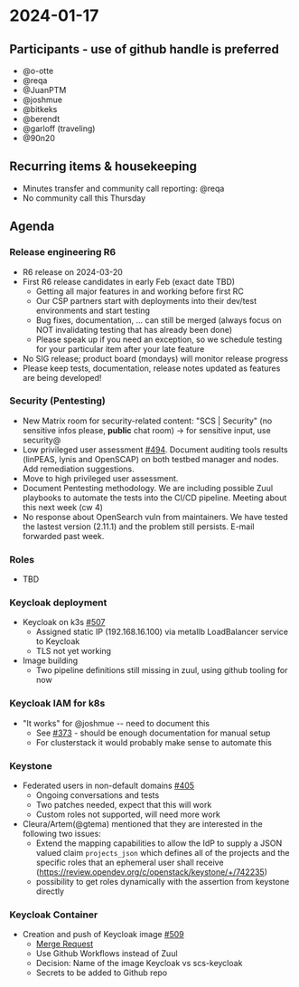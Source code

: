 # 2024-01-17
## Participants - use of github handle is preferred
* @o-otte
* @reqa
* @JuanPTM
* @joshmue
* @bitkeks
* @berendt
* @garloff (traveling)
* @90n20

## Recurring items & housekeeping
* Minutes transfer and community call reporting: @reqa
* No community call this Thursday

## Agenda

### Release engineering R6
* R6 release on 2024-03-20
* First R6 release candidates in early Feb (exact date TBD)
    * Getting all major features in and working before first RC
    * Our CSP partners start with deployments into their dev/test environments and start testing
    * Bug fixes, documentation, ... can still be merged (always focus on NOT invalidating testing that has already been done)
    * Please speak up if you need an exception, so we schedule testing for your particular item after your late feature
* No SIG release; product board (mondays) will monitor release progress
* Please keep tests, documentation, release notes updated as features are being developed!

### Security (Pentesting)
* New Matrix room for security-related content: "SCS | Security" (no sensitive infos please, **public** chat room) -> for sensitive input, use security@
* Low privileged user assessment [#494](https://github.com/SovereignCloudStack/issues/issues/494). Document auditing tools results (linPEAS, lynis and OpenSCAP) on both testbed manager and nodes. Add remediation suggestions.
* Move to high privileged user assessment.
* Document Pentesting methodology. We are including possible Zuul playbooks to automate the tests into the CI/CD pipeline. Meeting about this next week (cw 4)
* No response about OpenSearch vuln from maintainers. We have tested the lastest version (2.11.1) and the problem still persists. E-mail forwarded past week.

### Roles
* TBD

### Keycloak deployment
* Keycloak on k3s [#507](https://github.com/SovereignCloudStack/issues/issues/507)
    * Assigned static IP (192.168.16.100) via metallb LoadBalancer service to Keycloak
    * TLS not yet working
* Image building
    * Two pipeline definitions still missing in zuul, using github tooling for now

### Keycloak IAM for k8s
* "It works" for @joshmue -- need to document this
    * See [#373](https://github.com/SovereignCloudStack/issues/issues/373) - should be enough documentation for manual setup
    * For clusterstack it would probably make sense to automate this

### Keystone
* Federated users in non-default domains [#405](https://github.com/SovereignCloudStack/issues/issues/405)
    * Ongoing conversations and tests
    * Two patches needed, expect that this will work
    * Custom roles not supported, will need more work
* Cleura/Artem(@gtema) mentioned that they are interested in the following two issues:
    * Extend the mapping capabilities to allow the IdP to supply a JSON valued claim `projects_json` which defines all of the projects and the specific roles that an ephemeral user shall receive (https://review.opendev.org/c/openstack/keystone/+/742235)
    * possibility to get roles dynamically with the assertion from keystone directly

### Keycloak Container
* Creation and push of Keycloak image [#509](https://github.com/SovereignCloudStack/issues/issues/509)
    * [Merge Request](https://github.com/SovereignCloudStack/container-images/pull/3)
    * Use Github Workflows instead of Zuul
    * Decision: Name of the image Keycloak vs scs-keycloak 
    * Secrets to be added to Github repo

